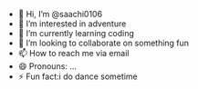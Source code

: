 - 👋 Hi, I’m @saachi0106
- 👀 I’m interested in adventure
- 🌱 I’m currently learning coding
- 💞️ I’m looking to collaborate on something fun
- 📫 How to reach me via email
- 😄 Pronouns: ...
- ⚡ Fun fact:i do dance sometime

<!---
saachi0106/saachi0106 is a ✨ special ✨ repository because its `README.md` (this file) appears on your GitHub profile.
You can click the Preview link to take a look at your changes.
--->
